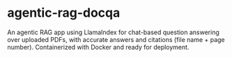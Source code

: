 # agentic-rag-docqa
An agentic RAG app using LlamaIndex for chat-based question answering over uploaded PDFs, with accurate answers and citations (file name + page number). Containerized with Docker and ready for deployment.
